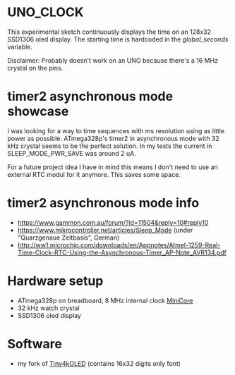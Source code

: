 # UNO_CLOCK

This experimental sketch continuously displays the time on an 128x32 SSD1306 oled display. The starting time is hardcoded in the _global_seconds_ variable.

Disclaimer: Probably doesn't work on an UNO because there's a 16 MHz crystal on the pins.

# timer2 asynchronous mode showcase

I was looking for a way to time sequences with ms resolution using as little power as possible. ATmega328p's timer2 in asynchronous mode with 32 kHz crystal seems to be the perfect solution. In my tests the current in SLEEP_MODE_PWR_SAVE was around 2 uA.

For a future project idea I have in mind this means I don't need to use an external RTC modul for it anymore. This saves some space.

# timer2 asynchronous mode info

- https://www.gammon.com.au/forum/?id=11504&reply=10#reply10
- https://www.mikrocontroller.net/articles/Sleep_Mode (under "Quarzgenaue Zeitbasis", German)
- http://ww1.microchip.com/downloads/en/Appnotes/Atmel-1259-Real-Time-Clock-RTC-Using-the-Asynchronous-Timer_AP-Note_AVR134.pdf

# Hardware setup
- ATmega328p on breadboard, 8 MHz internal clock [MiniCore](https://github.com/MCUdude/MiniCore)
- 32 kHz watch crystal
- SSD1306 oled display

# Software
-  my fork of [Tiny4kOLED](https://github.com/chocotov1/Tiny4kOLED) (contains 16x32 digits only font)
